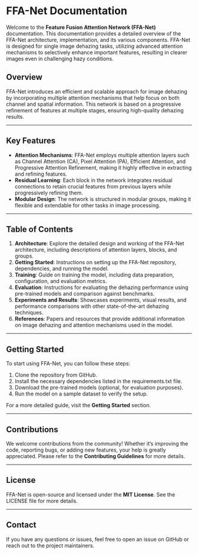 # FFA-Net Documentation

Welcome to the **Feature Fusion Attention Network (FFA-Net)** documentation. This documentation provides a detailed overview of the FFA-Net architecture, implementation, and its various components. FFA-Net is designed for single image dehazing tasks, utilizing advanced attention mechanisms to selectively enhance important features, resulting in clearer images even in challenging hazy conditions.

## Overview
FFA-Net introduces an efficient and scalable approach for image dehazing by incorporating multiple attention mechanisms that help focus on both channel and spatial information. This network is based on a progressive refinement of features at multiple stages, ensuring high-quality dehazing results.

---

## Key Features
- **Attention Mechanisms**: FFA-Net employs multiple attention layers such as Channel Attention (CA), Pixel Attention (PA), Efficient Attention, and Progressive Attention Refinement, making it highly effective in extracting and refining features.
- **Residual Learning**: Each block in the network integrates residual connections to retain crucial features from previous layers while progressively refining them.
- **Modular Design**: The network is structured in modular groups, making it flexible and extendable for other tasks in image processing.

---

## Table of Contents
1. **Architecture**: Explore the detailed design and working of the FFA-Net architecture, including descriptions of attention layers, blocks, and groups.
2. **Getting Started**: Instructions on setting up the FFA-Net repository, dependencies, and running the model.
3. **Training**: Guide on training the model, including data preparation, configuration, and evaluation metrics.
4. **Evaluation**: Instructions for evaluating the dehazing performance using pre-trained models and comparison against benchmarks.
5. **Experiments and Results**: Showcases experiments, visual results, and performance comparisons with other state-of-the-art dehazing techniques.
6. **References**: Papers and resources that provide additional information on image dehazing and attention mechanisms used in the model.

---

## Getting Started
To start using FFA-Net, you can follow these steps:

1. Clone the repository from GitHub.
2. Install the necessary dependencies listed in the requirements.txt file.
3. Download the pre-trained models (optional, for evaluation purposes).
4. Run the model on a sample dataset to verify the setup.

For a more detailed guide, visit the **Getting Started** section.

---

## Contributions
We welcome contributions from the community! Whether it’s improving the code, reporting bugs, or adding new features, your help is greatly appreciated. Please refer to the **Contributing Guidelines** for more details.

---

## License
FFA-Net is open-source and licensed under the **MIT License**. See the LICENSE file for more details.

---

## Contact
If you have any questions or issues, feel free to open an issue on GitHub or reach out to the project maintainers.

